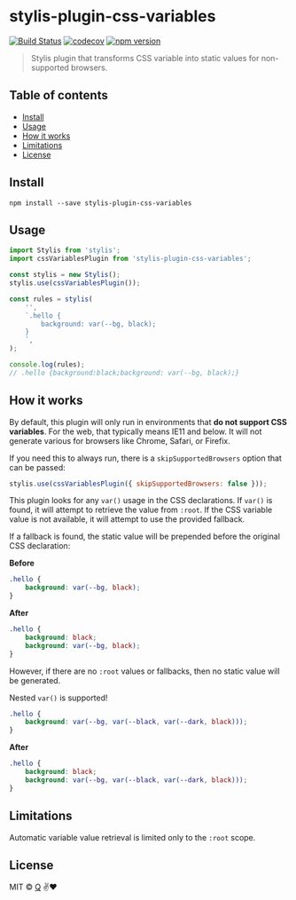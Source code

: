 # stylis-plugin-css-variables

[![Build Status](https://travis-ci.org/ItsJonQ/stylis-plugin-css-variables.svg?branch=master)](https://travis-ci.org/ItsJonQ/stylis-plugin-css-variables)
[![codecov](https://codecov.io/gh/ItsJonQ/stylis-plugin-css-variables/branch/master/graph/badge.svg)](https://codecov.io/gh/ItsJonQ/stylis-plugin-css-variables)
[![npm version](https://badge.fury.io/js/stylis-plugin-css-variables.svg)](https://badge.fury.io/js/stylis-plugin-css-variables)

> Stylis plugin that transforms CSS variable into static values for non-supported browsers.

## Table of contents

<!-- START doctoc generated TOC please keep comment here to allow auto update -->
<!-- DON'T EDIT THIS SECTION, INSTEAD RE-RUN doctoc TO UPDATE -->

-   [Install](#install)
-   [Usage](#usage)
-   [How it works](#how-it-works)
-   [Limitations](#limitations)
-   [License](#license)

<!-- END doctoc generated TOC please keep comment here to allow auto update -->

## Install

```
npm install --save stylis-plugin-css-variables
```

## Usage

```js
import Stylis from 'stylis';
import cssVariablesPlugin from 'stylis-plugin-css-variables';

const stylis = new Stylis();
stylis.use(cssVariablesPlugin());

const rules = stylis(
	'',
	`.hello {
        background: var(--bg, black);
    }
    `,
);

console.log(rules);
// .hello {background:black;background: var(--bg, black);}
```

## How it works

By default, this plugin will only run in environments that **do not support CSS variables**. For the web, that typically means IE11 and below. It will not generate various for browsers like Chrome, Safari, or Firefix.

If you need this to always run, there is a `skipSupportedBrowsers` option that can be passed:

```js
stylis.use(cssVariablesPlugin({ skipSupportedBrowsers: false }));
```

This plugin looks for any `var()` usage in the CSS declarations. If `var()` is found, it will attempt to retrieve the value from `:root`. If the CSS variable value is not available, it will attempt to use the provided fallback.

If a fallback is found, the static value will be prepended before the original CSS declaration:

**Before**

```css
.hello {
	background: var(--bg, black);
}
```

**After**

```css
.hello {
	background: black;
	background: var(--bg, black);
}
```

However, if there are no `:root` values or fallbacks, then no static value will be generated.

Nested `var()` is supported!

```css
.hello {
	background: var(--bg, var(--black, var(--dark, black)));
}
```

**After**

```css
.hello {
	background: black;
	background: var(--bg, var(--black, var(--dark, black)));
}
```

## Limitations

Automatic variable value retrieval is limited only to the `:root` scope.

## License

MIT © [Q](https://jonquach.com) ✌️❤️
